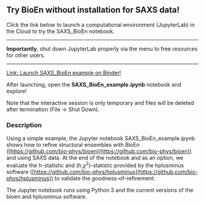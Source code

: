 ## Try BioEn without installation for SAXS data!

Click the link below to launch a computational environment (JupyterLab) in the Cloud to try the SAXS\_BioEn notebook. 

----

**Importantly**, shut down JupyterLab properly via the menu  to free resources for other users.

----

[Link: Launch SAXS\_BioEn example on Binder!](https://notebooks.mpcdf.mpg.de/binder/v2/git/https%3A%2F%2Fgitlab.mpcdf.mpg.de%2FMPIBP-Hummer%2FSAXS_BioEn.git/HEAD?labpath=SAXS_BioEn_example.ipynb)

After launching, open the **SAXS\_BioEn\_example.ipynb** notebook and explore!

Note that the interactive session is only temporary and files will be deleted after termination (File -> Shut Down).

### Description

Using a simple example, the Jupyter notebook SAXS\_BioEn\_example.ipynb shows how
to refine structural ensembles with BioEn ([https://github.com/bio-phys/bioen](https://github.com/bio-phys/bioen))
and using SAXS data. At the end of the notebook and as an option, we evaluate
the h-statistic and (h,$\chi^2$)-statistic provided by the hplusminus software ([https://github.com/bio-phys/hplusminus](https://github.com/bio-phys/hplusminus)) to validate
the goodness-of-refinement. 

The Jupyter notebook runs using Python 3 and the current versions of the bioen
and hplusminus software.
